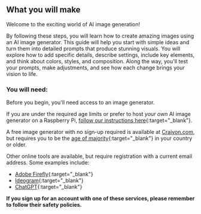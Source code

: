 ## What you will make

Welcome to the exciting world of AI image generation! 

By following these steps, you will learn how to create amazing images using an AI image generator. This guide will help you start with simple ideas and turn them into detailed prompts that produce stunning visuals. You will explore how to add specific details, describe settings, include key elements, and think about colors, styles, and composition. Along the way, you'll test your prompts, make adjustments, and see how each change brings your vision to life.

### You will need:
Before you begin, you'll need access to an image generator. 

If you are under the required age limits or prefer to host *your own* AI image generator on a Raspberry Pi, [follow our instructions here](https://projects.raspberrypi.org/en/projects/ai-images-on-pi){:target="_blank"}.

A free image generator with no sign-up required is available at [Craiyon.com](www.craiyon.com), but requires you to be the [age of majority](https://en.wikipedia.org/wiki/Age_of_majority){:target="_blank"} in your country or older.

Other online tools are available, but require registration with a current email address. Some examples include:
- [Adobe Firefly](https://firefly.adobe.com/){:target="_blank"}
- [Ideogram](www.ideogram.ai){:target="_blank"}
- [ChatGPT](www.chat.openai.org){:target="_blank"}

**If you sign up for an account with one of these services, please remember to follow their safety policies.**

